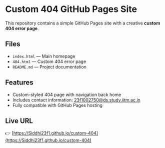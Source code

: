 # Custom 404 GitHub Pages Site

This repository contains a simple GitHub Pages site with a creative **custom 404 error page**.

## Files

- `index.html` — Main homepage
- `404.html` — Custom 404 error page
- `README.md` — Project documentation

## Features
- Custom-styled 404 page with navigation back home
- Includes contact information: 23f1002750@ds.study.iitm.ac.in
- Fully compatible with GitHub Pages hosting

## Live URL
👉 [https://Siddhi23f1.github.io/custom-404](https://Siddhi23f1.github.io/custom-404)

